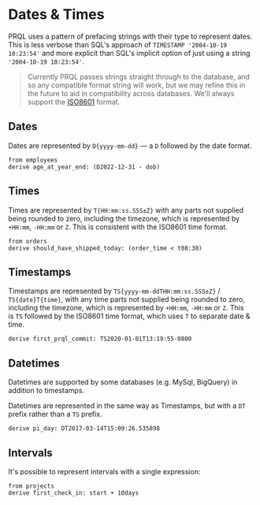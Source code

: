 # Dates & Times

PRQL uses a pattern of prefacing strings with their type to represent dates.
This is less verbose than SQL's approach of `TIMESTAMP '2004-10-19 10:23:54'`
and more explicit than SQL's implicit option of just using a string `'2004-10-19
10:23:54'`.

> Currently PRQL passes strings straight through to the database, and so any
compatible format string will work, but we may refine this in the future to aid
in compatibility across databases. We'll always support the
[ISO8601](https://en.wikipedia.org/wiki/ISO_8601) format.

## Dates

Dates are represented by `D{yyyy-mm-dd}` — a `D` followed by the
date format.

```prql
from employees
derive age_at_year_end: (D2022-12-31 - dob)
```

## Times

Times are represented by `T{HH:mm:ss.SSS±Z}` with any parts not supplied being
rounded to zero, including the timezone, which is represented by `+HH:mm`,
`-HH:mm` or `Z`. This is consistent with the ISO8601 time format.

```prql
from orders
derive should_have_shipped_today: (order_time < t08:30)
```

## Timestamps

Timestamps are represented by `TS{yyyy-mm-ddTHH:mm:ss.SSS±Z}` /
`TS{date}T{time}`, with any time parts not supplied being rounded to zero,
including the timezone, which is represented by `+HH:mm`, `-HH:mm` or `Z`. This
is `TS` followed by the ISO8601 time format, which uses `T` to separate date &
time.

```prql
derive first_prql_commit: TS2020-01-01T13:19:55-0800
```

## Datetimes

Datetimes are supported by some databases (e.g. MySql, BigQuery) in addition to
timestamps.

Datetimes are represented in the same way as Timestamps, but with a `DT` prefix
rather than a `TS` prefix.

```prql
derive pi_day: DT2017-03-14T15:09:26.535898
```

## Intervals

It's possible to represent intervals with a single expression:

```prql
from projects
derive first_check_in: start + 10days
```
